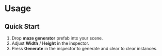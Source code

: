 # Usage

## Quick Start
1. Drop **maze generator** prefab into your scene.
2. Adjust **Width** / **Height** in the inspector.
3. Press **Generate** in the inspector to generate and clear to clear instances.


